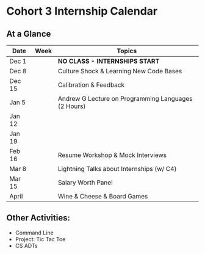 # Cohort 3 Internship Calendar

## At a Glance

Date    | Week                                | Topics
--------|-------------------------------------|-----------------------------
Dec 1   |   | **NO CLASS - INTERNSHIPS START**
Dec 8   |   | Culture Shock & Learning New Code Bases
Dec 15  |   | Calibration & Feedback
Jan 5   |   | Andrew G Lecture on Programming Languages (2 Hours)  
Jan 12  |   |
Jan 19  |   |
Feb 16  |   | Resume Workshop & Mock Interviews
Mar 8   |   | Lightning Talks about Internships (w/ C4)
Mar 15  |   | Salary Worth Panel
April   |   | Wine & Cheese & Board Games

## Other Activities:
- Command Line
- Project: Tic Tac Toe
- CS ADTs
